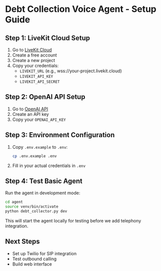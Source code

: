 # Debt Collection Voice Agent - Setup Guide

## Step 1: LiveKit Cloud Setup

1. Go to [LiveKit Cloud](https://cloud.livekit.io/)
2. Create a free account
3. Create a new project
4. Copy your credentials:
   - `LIVEKIT_URL` (e.g., wss://your-project.livekit.cloud)
   - `LIVEKIT_API_KEY`
   - `LIVEKIT_API_SECRET`

## Step 2: OpenAI API Setup

1. Go to [OpenAI API](https://platform.openai.com/api-keys)
2. Create an API key
3. Copy your `OPENAI_API_KEY`

## Step 3: Environment Configuration

1. Copy `.env.example` to `.env`:
   ```bash
   cp .env.example .env
   ```

2. Fill in your actual credentials in `.env`

## Step 4: Test Basic Agent

Run the agent in development mode:
```bash
cd agent
source venv/bin/activate
python debt_collector.py dev
```

This will start the agent locally for testing before we add telephony integration.

## Next Steps

- Set up Twilio for SIP integration
- Test outbound calling
- Build web interface